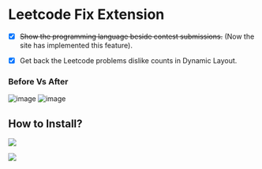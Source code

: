 
# Leetcode Fix Extension

 - [x] ~~Show the programming language beside contest submissions.~~ (Now the site has implemented this feature).
 - [x] Get back the Leetcode problems dislike counts in Dynamic Layout.
  

### Before Vs After
![image](https://github.com/bunnykek/LeetCode-Fix/assets/67633271/f908f77c-c855-4e6a-86a0-462726afd6b9)
![image](https://github.com/bunnykek/LeetCode-Fix/assets/67633271/419e1917-8807-4098-ad8e-e716b4a6cfcb)

## How to Install?
[![](https://storage.googleapis.com/web-dev-uploads/image/WlD8wC6g8khYWPJUsQceQkhXSlv1/iNEddTyWiMfLSwFD6qGq.png)](https://chrome.google.com/webstore/detail/leetcode-fix/kgenneohccgagookoocgihpkohmehnip)

[![](https://img-prod-cms-rt-microsoft-com.akamaized.net/cms/api/am/imageFileData/RE1Mu3b?ver=5c31)](https://microsoftedge.microsoft.com/addons/detail/ecmgjaapdibljpapfodbgkphmgebkbha)
